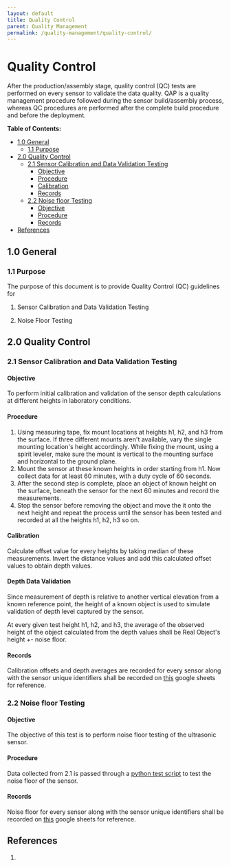 ```yaml
---
layout: default
title: Quality Control
parent: Quality Management
permalink: /quality-management/quality-control/
---
```


# Quality Control

After the production/assembly stage, quality control (QC) tests are performed on every sensor to validate the data quality. QAP is a quality management procedure followed during the sensor build/assembly process, whereas QC procedures are performed after the complete build procedure and before the deployment.

**Table of Contents:**

* [1.0 General](#10-general)
  + [1.1 Purpose](#11-purpose)
* [2.0 Quality Control](#20-quality-control)
  + [2.1 Sensor Calibration and Data Validation Testing](#21-sensor-calibration-and-data-validation-testing)
    - [Objective](#objective)
    - [Procedure](#procedure)
    - [Calibration](#calibration)
    - [Records](#records)
  + [2.2 Noise floor Testing](#22-noise-floor-testing)
    - [Objective](#objective-1)
    - [Procedure](#procedure-1)
    - [Records](#records-1)
* [References](#references)

## 1.0 General 

### 1.1 Purpose

The purpose of this document is to provide Quality Control (QC) guidelines for 

1. Sensor Calibration and Data Validation Testing

2. Noise Floor Testing

## 2.0 Quality Control

### 2.1 Sensor Calibration and Data Validation Testing

#### Objective

To perform initial calibration and validation of the sensor depth calculations at different heights in laboratory conditions. 

#### Procedure

1. Using measuring tape, fix mount locations at heights h1, h2, and h3 from the surface. If three different mounts aren't available, vary the single mounting location's height accordingly. While fixing the mount, using a spirit leveler, make sure the mount is vertical to the mounting surface and horizontal to the ground plane. 
2. Mount the sensor at these known heights in order starting from h1. Now collect data for at least 60 minutes, with a duty cycle of 60 seconds.
3. After the second step is complete, place an object of known height on the surface, beneath the sensor for the next 60 minutes and record the measurements.
4. Stop the sensor before removing the object and move the it onto the next height and repeat the process until the sensor has been tested and recorded at all the heights h1, h2, h3 so on.

#### Calibration

Calculate offset value for every heights by taking median of these measurements. Invert the distance values and add this calculated offset values to obtain depth values.

#### Depth  Data Validation

Since measurement of depth is relative to another vertical elevation from a known reference point, the height of a known object is used to simulate validation of depth level captured by the sensor.

At every given test height h1, h2, and h3, the average of the observed height of the object calculated from the depth values shall be Real Object's height +- noise floor. 

#### Records

Calibration offsets and depth averages are recorded for every sensor along with the sensor unique identifiers shall be recorded on [this](https://docs.google.com/spreadsheets/d/1FdsjeI8EHIygVHqMOj_p9l_yOaDbCCXwaQY8SxioX9Q/edit?usp=sharing) google sheets for reference.

### 2.2 Noise floor Testing

#### Objective

The objective of this test is to perform noise floor testing of the ultrasonic sensor. 

#### Procedure

Data collected from 2.1 is passed through a [python test script](https://github.com/floodsense/testing/blob/main/scripts/qc_test.py) to test the noise floor of the sensor.

#### Records

Noise floor for every sensor along with the sensor unique identifiers shall be recorded on [this](https://docs.google.com/spreadsheets/d/1FdsjeI8EHIygVHqMOj_p9l_yOaDbCCXwaQY8SxioX9Q/edit?usp=sharing) google sheets for reference.

## References

1. 

